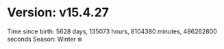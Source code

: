 # Version: v15.4.27
Time since birth: 5628 days, 135073 hours, 8104380 minutes, 486262800 seconds
Season: Winter ❄️
